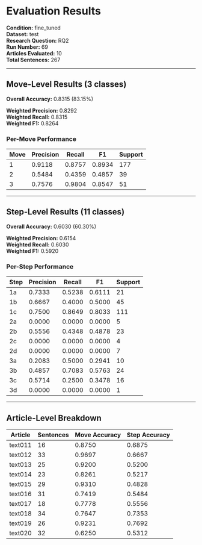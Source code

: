 # Evaluation Results

**Condition:** fine_tuned  
**Dataset:** test  
**Research Question:** RQ2  
**Run Number:** 69  
**Articles Evaluated:** 10  
**Total Sentences:** 267  

---

## Move-Level Results (3 classes)

**Overall Accuracy:** 0.8315 (83.15%)  

**Weighted Precision:** 0.8292  
**Weighted Recall:** 0.8315  
**Weighted F1:** 0.8264  

### Per-Move Performance

| Move | Precision | Recall | F1 | Support |
|------|-----------|--------|----|---------|
| 1 | 0.9118 | 0.8757 | 0.8934 | 177 |
| 2 | 0.5484 | 0.4359 | 0.4857 | 39 |
| 3 | 0.7576 | 0.9804 | 0.8547 | 51 |

---

## Step-Level Results (11 classes)

**Overall Accuracy:** 0.6030 (60.30%)  

**Weighted Precision:** 0.6154  
**Weighted Recall:** 0.6030  
**Weighted F1:** 0.5920  

### Per-Step Performance

| Step | Precision | Recall | F1 | Support |
|------|-----------|--------|----|---------|
| 1a | 0.7333 | 0.5238 | 0.6111 | 21 |
| 1b | 0.6667 | 0.4000 | 0.5000 | 45 |
| 1c | 0.7500 | 0.8649 | 0.8033 | 111 |
| 2a | 0.0000 | 0.0000 | 0.0000 | 5 |
| 2b | 0.5556 | 0.4348 | 0.4878 | 23 |
| 2c | 0.0000 | 0.0000 | 0.0000 | 4 |
| 2d | 0.0000 | 0.0000 | 0.0000 | 7 |
| 3a | 0.2083 | 0.5000 | 0.2941 | 10 |
| 3b | 0.4857 | 0.7083 | 0.5763 | 24 |
| 3c | 0.5714 | 0.2500 | 0.3478 | 16 |
| 3d | 0.0000 | 0.0000 | 0.0000 | 1 |

---

## Article-Level Breakdown

| Article | Sentences | Move Accuracy | Step Accuracy |
|---------|-----------|---------------|---------------|
| text011 | 16 | 0.8750 | 0.6875 |
| text012 | 33 | 0.9697 | 0.6667 |
| text013 | 25 | 0.9200 | 0.5200 |
| text014 | 23 | 0.8261 | 0.5217 |
| text015 | 29 | 0.9310 | 0.4828 |
| text016 | 31 | 0.7419 | 0.5484 |
| text017 | 18 | 0.7778 | 0.5556 |
| text018 | 34 | 0.7647 | 0.7353 |
| text019 | 26 | 0.9231 | 0.7692 |
| text020 | 32 | 0.6250 | 0.5312 |
